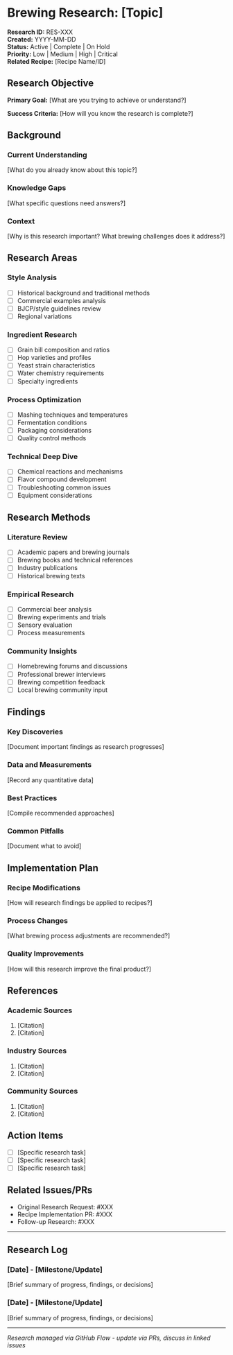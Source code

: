 # Brewing Research: [Topic]

**Research ID:** RES-XXX  
**Created:** YYYY-MM-DD  
**Status:** Active | Complete | On Hold  
**Priority:** Low | Medium | High | Critical  
**Related Recipe:** [Recipe Name/ID]  

## Research Objective

**Primary Goal:** [What are you trying to achieve or understand?]

**Success Criteria:** [How will you know the research is complete?]

## Background

### Current Understanding
[What do you already know about this topic?]

### Knowledge Gaps
[What specific questions need answers?]

### Context
[Why is this research important? What brewing challenges does it address?]

## Research Areas

### Style Analysis
- [ ] Historical background and traditional methods
- [ ] Commercial examples analysis
- [ ] BJCP/style guidelines review
- [ ] Regional variations

### Ingredient Research
- [ ] Grain bill composition and ratios
- [ ] Hop varieties and profiles
- [ ] Yeast strain characteristics
- [ ] Water chemistry requirements
- [ ] Specialty ingredients

### Process Optimization
- [ ] Mashing techniques and temperatures
- [ ] Fermentation conditions
- [ ] Packaging considerations
- [ ] Quality control methods

### Technical Deep Dive
- [ ] Chemical reactions and mechanisms
- [ ] Flavor compound development
- [ ] Troubleshooting common issues
- [ ] Equipment considerations

## Research Methods

### Literature Review
- [ ] Academic papers and brewing journals
- [ ] Brewing books and technical references
- [ ] Industry publications
- [ ] Historical brewing texts

### Empirical Research
- [ ] Commercial beer analysis
- [ ] Brewing experiments and trials
- [ ] Sensory evaluation
- [ ] Process measurements

### Community Insights
- [ ] Homebrewing forums and discussions
- [ ] Professional brewer interviews
- [ ] Brewing competition feedback
- [ ] Local brewing community input

## Findings

### Key Discoveries
[Document important findings as research progresses]

### Data and Measurements
[Record any quantitative data]

### Best Practices
[Compile recommended approaches]

### Common Pitfalls
[Document what to avoid]

## Implementation Plan

### Recipe Modifications
[How will research findings be applied to recipes?]

### Process Changes
[What brewing process adjustments are recommended?]

### Quality Improvements
[How will this research improve the final product?]

## References

### Academic Sources
1. [Citation]
2. [Citation]

### Industry Sources
1. [Citation]
2. [Citation]

### Community Sources
1. [Citation]
2. [Citation]

## Action Items

- [ ] [Specific research task]
- [ ] [Specific research task]
- [ ] [Specific research task]

## Related Issues/PRs
- Original Research Request: #XXX
- Recipe Implementation PR: #XXX
- Follow-up Research: #XXX

---

## Research Log

### [Date] - [Milestone/Update]
[Brief summary of progress, findings, or decisions]

### [Date] - [Milestone/Update]
[Brief summary of progress, findings, or decisions]

---
*Research managed via GitHub Flow - update via PRs, discuss in linked issues*